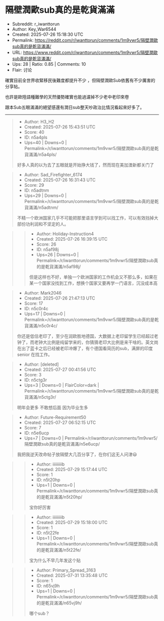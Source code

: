 # 隔壁潤歐sub真的是乾貨滿滿

- Subreddit: r_iwanttorun
- Author: Key_War6544
- Created: 2025-07-26 15:18:30 UTC
- Permalink: https://reddit.com/r/iwanttorun/comments/1m9vwr5/隔壁潤歐sub真的是乾貨滿滿/
- URL: https://www.reddit.com/r/iwanttorun/comments/1m9vwr5/隔壁潤歐sub真的是乾貨滿滿/
- Ups: 28 | Ratio: 0.85 | Comments: 10
- Flair: 讨论


確實目前全世界收緊移民後難度都提升不少
，但隔壁潤歐Sub依舊有不少厲害的分享帖。

也許是歐陸語種難學的天然優勢確實也能過濾掉不少老中老印來卷

跟本Sub五眼滿滿的絕望感還有潤日sub整天吵政治比情況看起來好多了。


---

> - Author: H3_H2
> - Created: 2025-07-26 15:43:51 UTC
> - Score: 40
> - ID: n5a4pls
> - Ups=40 | Downs=0 | Permalink=/r/iwanttorun/comments/1m9vwr5/隔壁潤歐sub真的是乾貨滿滿/n5a4pls/
>
> 好多人真的以为去了五眼就是开始挣大钱了，然而现在美加澳新都关门了

> - Author: Sad_Firefighter_6174
> - Created: 2025-07-26 16:31:43 UTC
> - Score: 29
> - ID: n5adtnm
> - Ups=29 | Downs=0 | Permalink=/r/iwanttorun/comments/1m9vwr5/隔壁潤歐sub真的是乾貨滿滿/n5adtnm/
>
> 不精一个欧洲国家几乎不可能把那里语言学到可以找工作，可以有效挡掉大部份功利润和不坚定的人。

>> - Author: Holiday-Instruction4
>> - Created: 2025-07-26 16:39:15 UTC
>> - Score: 26
>> - ID: n5af98j
>> - Ups=26 | Downs=0 | Permalink=/r/iwanttorun/comments/1m9vwr5/隔壁潤歐sub真的是乾貨滿滿/n5af98j/
>>
>> 但是这样也不好，单独一个欧洲国家的工作机会又不那么多，如果在某一个国家没找到工作，想换个国家又要再学一门语言，沉没成本高

> - Author: Mark2046
> - Created: 2025-07-26 21:47:13 UTC
> - Score: 17
> - ID: n5c0r4c
> - Ups=17 | Downs=0 | Permalink=/r/iwanttorun/comments/1m9vwr5/隔壁潤歐sub真的是乾貨滿滿/n5c0r4c/
>
> 你还是低估老印了，至少在润欧胜地德国，大数据上老印留学生已经超过老钟了，而老钟大比例是纯留学来的，你猜猜老印大比例是来干啥的。英文岗在出了蓝卡之后已经被老印冲爆了，有个德国看简历的sub，满屏的印度 senior 在找工作。

> - Author: [deleted]
> - Created: 2025-07-27 00:41:56 UTC
> - Score: 3
> - ID: n5ctg3r
> - Ups=3 | Downs=0 | FlairColor=dark | Permalink=/r/iwanttorun/comments/1m9vwr5/隔壁潤歐sub真的是乾貨滿滿/n5ctg3r/
>
> 明年会更多 不敢想后面 因为毕业生多

> - Author: Future-Requirement50
> - Created: 2025-07-27 06:52:15 UTC
> - Score: 7
> - ID: n5e6ucp
> - Ups=7 | Downs=0 | Permalink=/r/iwanttorun/comments/1m9vwr5/隔壁潤歐sub真的是乾貨滿滿/n5e6ucp/
>
> 我把我逆天改命帖子放隔壁大几百分享了，在你们这无人问津😃

>> - Author: iiiiiiiiib
>> - Created: 2025-07-29 15:17:44 UTC
>> - Score: 1
>> - ID: n5t20hp
>> - Ups=1 | Downs=0 | Permalink=/r/iwanttorun/comments/1m9vwr5/隔壁潤歐sub真的是乾貨滿滿/n5t20hp/
>>
>> 宝你好厉害

>> - Author: iiiiiiiiib
>> - Created: 2025-07-29 15:18:00 UTC
>> - Score: 1
>> - ID: n5t22fe
>> - Ups=1 | Downs=0 | Permalink=/r/iwanttorun/comments/1m9vwr5/隔壁潤歐sub真的是乾貨滿滿/n5t22fe/
>>
>> 宝为什么不早几年发这个贴

>> - Author: Primary_Spread_3163
>> - Created: 2025-07-31 13:35:48 UTC
>> - Score: 1
>> - ID: n65vj9h
>> - Ups=1 | Downs=0 | Permalink=/r/iwanttorun/comments/1m9vwr5/隔壁潤歐sub真的是乾貨滿滿/n65vj9h/
>>
>> 哪个sub？
